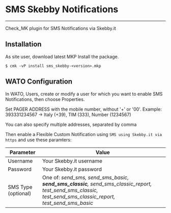 # SMS Skebby Notifications #
----------------------------

Check_MK plugin for SMS Notifications via Skebby.it


## Installation ##

As site user, download latest MKP
Install the package.

    $ cmk -vP install sms_skebby-<version>.mkp


## WATO Configuration ##

In WATO, Users, create or modify a user for which you want to enable SMS Notifications, then choose Properties.

Set PAGER ADDRESS with the mobile number, without '+' or '00'.
Example: 393331234567
-> Italy (+39), TIM (333), Number (1234567)

You can also specify multiple addresses, separated by comma


Then enable a Flexible Custom Notification using `SMS using Skebby.it via https` and use these paramters:

Parameter | Value
-|-
Username | Your Skebby.it username
Password | Your Skebby.it password
SMS Type (optional) | One of: *send_sms, send_sms_basic, **send_sms_classic**, send_sms_classic_report, test_send_sms_classic, test_send_sms_classic_report, test_send_sms_basic*

